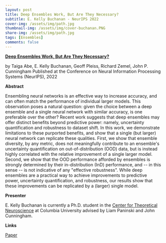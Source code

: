 ```yaml
---
layout: post
title: Deep Ensembles Work, But Are They Necessary?
subtitle: E. Kelly Buchanan - NeurIPS 2022
cover-img: /assets/img/path.jpg
thumbnail-img: /assets/img/cover-buchanan.PNG
share-img: /assets/img/path.jpg
tags: [Ensembles]
comments: false
---
```


[**Deep Ensembles Work, But Are They Necessary?**](https://arxiv.org/pdf/2202.06985.pdf)

by Taiga Abe, E. Kelly Buchanan, Geoff Pleiss, Richard Zemel, John P. Cunningham
Published at the Conference on Neural Information Processing Systems (NeurIPS), 2022

**Abstract**

Ensembling neural networks is an effective way to increase accuracy, and can often match the performance of individual larger models. This observation poses a natural question: given the choice between a deep ensemble and a single neural network with similar accuracy, is one preferable over the other? Recent work suggests that deep ensembles may offer distinct benefits beyond predictive power: namely, uncertainty quantification and robustness to dataset shift. In this work, we demonstrate limitations to these purported benefits, and show that a single (but larger) neural network can replicate these qualities. First, we show that ensemble diversity, by any metric, does not meaningfully contribute to an ensemble's uncertainty quantification on out-of-distribution (OOD) data, but is instead highly correlated with the relative improvement of a single larger model. Second, we show that the OOD performance afforded by ensembles is strongly determined by their in-distribution (InD) performance, and -- in this sense -- is not indicative of any "effective robustness". While deep ensembles are a practical way to achieve improvements to predictive power, uncertainty quantification, and robustness, our results show that these improvements can be replicated by a (larger) single model.

**Presenter**

E. Kelly Buchanan is currently a Ph.D. student in the [Center for Theoretical Neuroscience](https://ctn.zuckermaninstitute.columbia.edu/) at Columbia University advised by Liam Paninski and John Cunningham.

**Links**

[Paper](https://arxiv.org/pdf/2202.06985.pdf)
